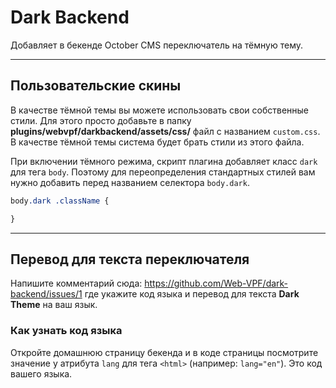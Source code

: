 # Dark Backend

Добавляет в бекенде October CMS переключатель на тёмную тему.

---

## Пользовательские скины

В качестве тёмной темы вы можете использовать свои собственные стили. Для этого просто добавьте в папку **plugins/webvpf/darkbackend/assets/css/** файл с названием `custom.css`. В качестве тёмной темы система будет брать стили из этого файла.

При включении тёмного режима, скрипт плагина добавляет класс `dark` для тега `body`. Поэтому для переопределения стандартных стилей вам нужно добавить перед названием селектора `body.dark`.

```css
body.dark .className {

}
```

---

## Перевод для текста переключателя

Напишите комментарий сюда: https://github.com/Web-VPF/dark-backend/issues/1 где укажите код языка и перевод для текста **Dark Theme** на ваш язык.

### Как узнать код языка

Откройте домашнюю страницу бекенда и в коде страницы посмотрите значение у атрибута `lang` для тега `<html>` (например: `lang="en"`). Это код вашего языка.
